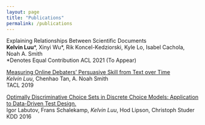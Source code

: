 ```yaml
---
layout: page
title: "Publications"
permalink: /publications
---
```


Explaining Relationships Between Scientific Documents  
**Kelvin Luu**\*, Xinyi Wu\*, Rik Koncel-Kedziorski, Kyle Lo, Isabel Cachola, Noah A. Smith   
\*Denotes Equal Contribution
ACL 2021 (To Appear)

[Measuring Online Debaters’ Persuasive Skill from Text over Time](https://aclanthology.org/Q19-1031.pdf)  
*Kelvin Luu*, Chenhao Tan, A. Noah Smith  
TACL 2019

[Optimally Discriminative Choice Sets in Discrete Choice Models: Application to Data-Driven Test Design.](https://dl.acm.org/doi/pdf/10.1145/2939672.2939879)  
Igor Labutov, Frans Schalekamp, *Kelvin Luu*, Hod Lipson, Christoph Studer  
KDD 2016




